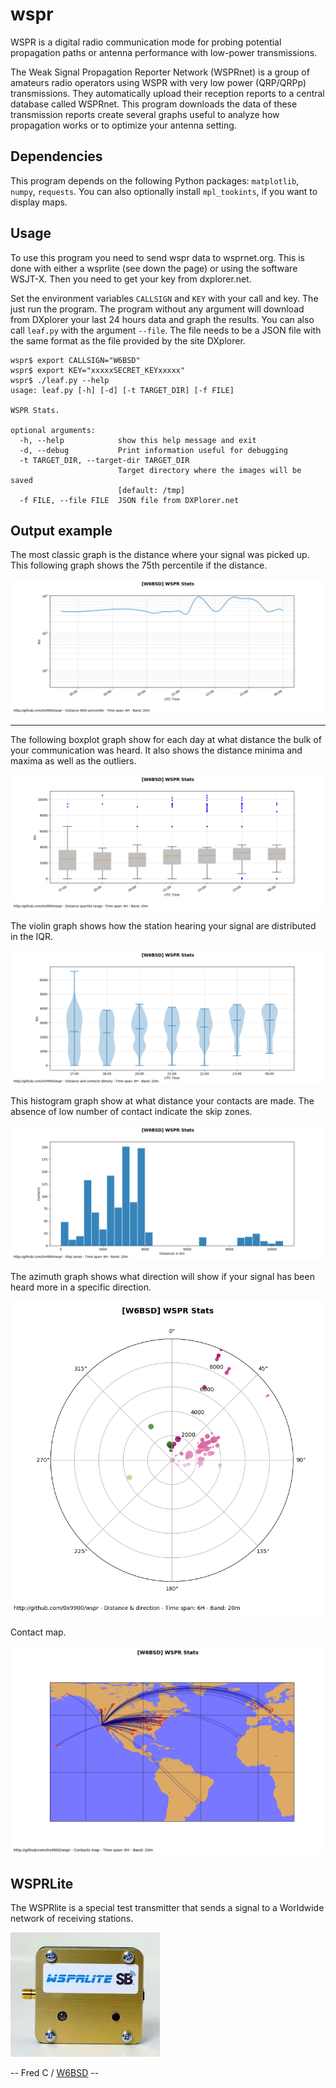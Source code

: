 # wspr

WSPR is a digital radio communication mode for probing potential
propagation paths or antenna performance with low-power transmissions.

The Weak Signal Propagation Reporter Network (WSPRnet) is a group of
amateurs radio operators using WSPR with very low power (QRP/QRPp)
transmissions.  They automatically upload their reception reports to a
central database called WSPRnet. This program downloads the data of
these transmission reports create several graphs useful to analyze how
propagation works or to optimize your antenna setting.

## Dependencies

This program depends on the following Python packages: `matplotlib`, `numpy`,
 `requests`. You can also optionally install `mpl_tookints`, if you want to
 display maps.

## Usage

To use this program you need to send wspr data to wsprnet.org. This is
done with either a wsprlite (see down the page) or using the software
WSJT-X. Then you need to get your key from dxplorer.net.

Set the environment variables `CALLSIGN` and `KEY` with your call and
key. The just run the program. The program without any argument will
download from DXplorer your last 24 hours data and graph the
results. You can also call `leaf.py` with the argument `--file`. The
file needs to be a JSON file with the same format as the file provided
by the site DXplorer.

    wspr$ export CALLSIGN="W6BSD"
  	wspr$ export KEY="xxxxxSECRET_KEYxxxxx"
  	wspr$ ./leaf.py --help
    usage: leaf.py [-h] [-d] [-t TARGET_DIR] [-f FILE]

    WSPR Stats.

    optional arguments:
      -h, --help            show this help message and exit
      -d, --debug           Print information useful for debugging
      -t TARGET_DIR, --target-dir TARGET_DIR
                            Target directory where the images will be saved
                            [default: /tmp]
      -f FILE, --file FILE  JSON file from DXPlorer.net

## Output example

The most classic graph is the distance where your signal was picked up. This
following graph shows the 75th percentile if the distance.

![Distances](graphs/distplot.png)

-----

The following boxplot graph show for each day at what distance the
bulk of your communication was heard. It also shows the distance
minima and maxima as well as the outliers.

![Distances Boxplot](graphs/boxplot.png)

The violin graph shows how the station hearing your signal are
distributed in the IQR.

![Distribution](graphs/violin.png)

This histogram graph show at what distance your contacts are made. The
absence of low number of contact indicate the skip zones.

![Skip Zones](graphs/skipplot.png)

The azimuth graph shows what direction will show if your signal has
been heard more in a specific direction.

![Azimuth](graphs/azimuth.png)

Contact map.

![ContactMap](graphs/contactmap.png)

## WSPRLite

The WSPRlite is a special test transmitter that sends a signal to a
Worldwide network of receiving stations.

![WSPR Picture](misc/wspr.jpg)

-- Fred C / [W6BSD](http://www.qrz.com/db/W6BSD) --
